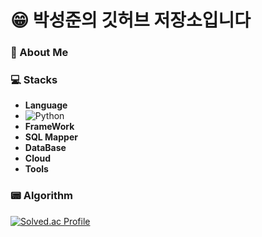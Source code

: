 
# :grin:  박성준의 깃허브 저장소입니다

### 💬 About Me

### :computer: Stacks

* **Language**
* <img alt="Python" src ="https://img.shields.io/badge/기술명-원하는색상코드.svg?&style=for-the-badge&logo=로고명&logoColor=로고색상"/>
* **FrameWork**
* **SQL Mapper**
* **DataBase**
* **Cloud**
* **Tools**

### :pager: **Algorithm**

[![Solved.ac Profile](http://mazassumnida.wtf/api/v2/generate_badge?boj=ckckckemfdjdhk)](https://solved.ac/ckckckemfdjdhk/)
